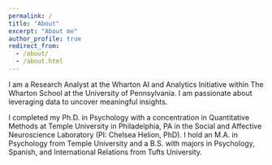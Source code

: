 ```yaml
---
permalink: /
title: "About"
excerpt: "About me"
author_profile: true
redirect_from: 
  - /about/
  - /about.html
---
```


I am a Research Analyst at the Wharton AI and Analytics Initiative within The Wharton School at the University of Pennsylvania. I am passionate about leveraging data to uncover meaningful insights. 

I completed my Ph.D. in Psychology with a concentration in Quantitative Methods at Temple University in Philadelphia, PA in the Social and Affective Neuroscience Laboratory (PI: Chelsea Helion, PhD). I hold an M.A. in Psychology from Temple University and a B.S. with majors in Psychology, Spanish, and International Relations from Tufts University. 
